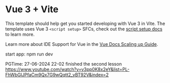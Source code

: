# Vue 3 + Vite

This template should help get you started developing with Vue 3 in Vite. The template uses Vue 3 `<script setup>` SFCs, check out the [script setup docs](https://v3.vuejs.org/api/sfc-script-setup.html#sfc-script-setup) to learn more.

Learn more about IDE Support for Vue in the [Vue Docs Scaling up Guide](https://vuejs.org/guide/scaling-up/tooling.html#ide-support).

start app: npm run dev

PGTime:
27-06-2024 22-02 finished the second lesson https://www.youtube.com/watch?v=v3pp0K8x2eY&list=PL-FhWbGlJPfaCm9Qx7G9wQqtt2_yBT92V&index=2